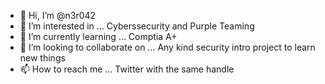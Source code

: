 - 👋 Hi, I’m @n3r042
- 👀 I’m interested in ... Cyberssecurity and Purple Teaming
- 🌱 I’m currently learning ... Comptia A+
- 💞️ I’m looking to collaborate on ... Any kind security intro project to learn new things
- 📫 How to reach me ... Twitter with the same handle

<!---
n3r042/n3r042 is a ✨ special ✨ repository because its `README.md` (this file) appears on your GitHub profile.
You can click the Preview link to take a look at your changes.
--->
